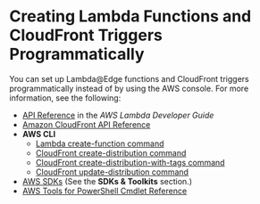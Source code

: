 # Creating Lambda Functions and CloudFront Triggers Programmatically<a name="lambda-edge-create-programmatically"></a>

You can set up Lambda@Edge functions and CloudFront triggers programmatically instead of by using the AWS console\. For more information, see the following:
+ [API Reference](http://docs.aws.amazon.com/lambda/latest/dg/API_Reference.html) in the *AWS Lambda Developer Guide*
+ [Amazon CloudFront API Reference](http://docs.aws.amazon.com/cloudfront/latest/APIReference/)
+ **AWS CLI**
  + [Lambda create\-function command](http://docs.aws.amazon.com/cli/latest/reference/lambda/create-function.html)
  + [CloudFront create\-distribution command](http://docs.aws.amazon.com/cli/latest/reference/cloudfront/create-distribution.html)
  + [CloudFront create\-distribution\-with\-tags command](http://docs.aws.amazon.com/cli/latest/reference/cloudfront/create-distribution-with-tags.html)
  + [CloudFront update\-distribution command](http://docs.aws.amazon.com/cli/latest/reference/cloudfront/update-distribution.html)
+ [AWS SDKs](http://docs.aws.amazon.com/) \(See the **SDKs & Toolkits** section\.\)
+ [AWS Tools for PowerShell Cmdlet Reference](http://docs.aws.amazon.com/powershell/latest/reference/)